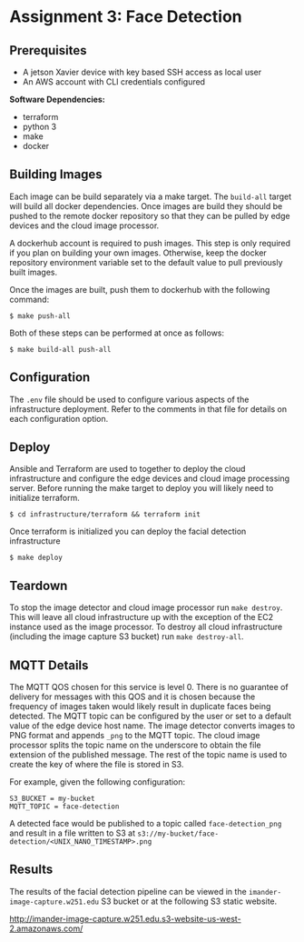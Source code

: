 # Assignment 3: Face Detection

## Prerequisites
- A jetson Xavier device with key based SSH access as local user
- An AWS account with CLI credentials configured

**Software Dependencies:**
- terraform
- python 3
- make
- docker

## Building Images

Each image can be build separately via a make target. The `build-all` target will build all docker dependencies. Once images are build they should be pushed to the remote docker repository so that they can be pulled by edge devices and the cloud image processor.

A dockerhub account is required to push images. This step is only required if you plan on building your own images. Otherwise, keep the docker repository environment variable set to the default value to pull previously built images.

Once the images are built, push them to dockerhub with the following command:

```
$ make push-all
```

Both of these steps can be performed at once as follows:

```
$ make build-all push-all
```

## Configuration

The `.env` file should be used to configure various aspects of the infrastructure deployment. Refer to the comments in that file for details on each configuration option.

## Deploy

Ansible and Terraform are used to together to deploy the cloud infrastructure and configure the edge devices and cloud image processing server. Before running the make target to deploy you will likely need to initialize terraform.

```
$ cd infrastructure/terraform && terraform init
```

Once terraform is initialized you can deploy the facial detection infrastructure

```
$ make deploy
```

## Teardown

To stop the image detector and cloud image processor run `make destroy`. This will leave all cloud infrastructure up with the exception of the EC2 instance used as the image processor. To destroy all cloud infrastructure (including the image capture S3 bucket) run `make destroy-all`.


## MQTT Details

The MQTT QOS chosen for this service is level 0. There is no guarantee of delivery for messages with this QOS and it is chosen because the frequency of images taken would likely result in duplicate faces being detected. The MQTT topic can be configured by the user or set to a default value of the edge device host name. The image detector converts images to PNG format and appends `_png` to the MQTT topic. The cloud image processor splits the topic name on the underscore to obtain the file extension of the published message. The rest of the topic name is used to create the key of where the file is stored in S3.

For example, given the following configuration:

```
S3_BUCKET = my-bucket
MQTT_TOPIC = face-detection
```
A detected face would be published to a topic called `face-detection_png` and result in a file written to S3 at `s3://my-bucket/face-detection/<UNIX_NANO_TIMESTAMP>.png`


## Results

The results of the facial detection pipeline can be viewed in the `imander-image-capture.w251.edu` S3 bucket or at the following S3 static website.

http://imander-image-capture.w251.edu.s3-website-us-west-2.amazonaws.com/
